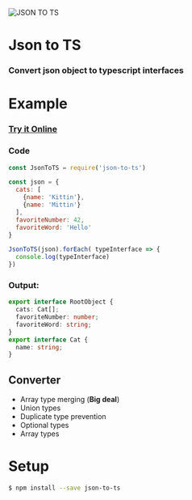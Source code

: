 ![JSON TO TS](https://image.ibb.co/fTb60k/icon.png)

# Json to TS

### Convert json object to typescript interfaces

# Example

### [Try it Online](http://www.jsontots.com)
### Code

```javascript
const JsonToTS = require('json-to-ts')

const json = {
  cats: [
    {name: 'Kittin'},
    {name: 'Mittin'}
  ],
  favoriteNumber: 42,
  favoriteWord: 'Hello'
}

JsonToTS(json).forEach( typeInterface => {
  console.log(typeInterface)
})
```

### Output:

```typescript
export interface RootObject {
  cats: Cat[];
  favoriteNumber: number;
  favoriteWord: string;
}
export interface Cat {
  name: string;
}
```

## Converter
- Array type merging (**Big deal**)
- Union types
- Duplicate type prevention
- Optional types
- Array types

# Setup

```sh
$ npm install --save json-to-ts
```
